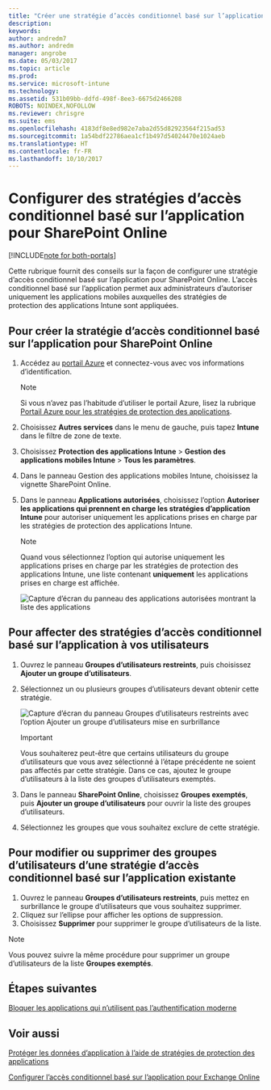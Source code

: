 ```yaml
---
title: "Créer une stratégie d’accès conditionnel basé sur l’application pour SharePoint Online"
description: 
keywords: 
author: andredm7
ms.author: andredm
manager: angrobe
ms.date: 05/03/2017
ms.topic: article
ms.prod: 
ms.service: microsoft-intune
ms.technology: 
ms.assetid: 531b09bb-ddfd-498f-8ee3-6675d2466208
ROBOTS: NOINDEX,NOFOLLOW
ms.reviewer: chrisgre
ms.suite: ems
ms.openlocfilehash: 4183df8e8ed982e7aba2d55d82923564f215ad53
ms.sourcegitcommit: 1a54bdf22786aea1cf1b497d54024470e1024aeb
ms.translationtype: HT
ms.contentlocale: fr-FR
ms.lasthandoff: 10/10/2017
---
```

# <a name="set-up-app-based-conditional-access-ca-policies-for-sharepoint-online"></a>Configurer des stratégies d’accès conditionnel basé sur l’application pour SharePoint Online

[!INCLUDE[note for both-portals](../includes/note-for-both-portals.md)]

Cette rubrique fournit des conseils sur la façon de configurer une stratégie d’accès conditionnel basé sur l’application pour SharePoint Online. L’accès conditionnel basé sur l’application permet aux administrateurs d’autoriser uniquement les applications mobiles auxquelles des stratégies de protection des applications Intune sont appliquées.

## <a name="to-create-the-app-based-ca-policy-for-sharepoint-online"></a>Pour créer la stratégie d’accès conditionnel basé sur l’application pour SharePoint Online

1. Accédez au [portail Azure](https://portal.azure.com) et connectez-vous avec vos informations d’identification.

    > [!NOTE]
    > Si vous n’avez pas l’habitude d’utiliser le portail Azure, lisez la rubrique [Portail Azure pour les stratégies de protection des applications](azure-portal-for-microsoft-intune-mam-policies.md).

2. Choisissez **Autres services** dans le menu de gauche, puis tapez **Intune** dans le filtre de zone de texte.

3. Choisissez **Protection des applications Intune** > **Gestion des applications mobiles Intune** > **Tous les paramètres**.

4. Dans le panneau Gestion des applications mobiles Intune, choisissez la vignette SharePoint Online.

5. Dans le panneau **Applications autorisées**, choisissez l’option **Autoriser les applications qui prennent en charge les stratégies d’application Intune** pour autoriser uniquement les applications prises en charge par les stratégies de protection des applications Intune.

    > [!NOTE] 
    > Quand vous sélectionnez l’option qui autorise uniquement les applications prises en charge par les stratégies de protection des applications Intune, une liste contenant **uniquement** les applications prises en charge est affichée.

    ![Capture d’écran du panneau des applications autorisées montrant la liste des applications](../media/mam-ca-spo-allowed-apps.png)

## <a name="to-assign-app-based-ca-policies-to-your-users"></a>Pour affecter des stratégies d’accès conditionnel basé sur l’application à vos utilisateurs

1. Ouvrez le panneau **Groupes d’utilisateurs restreints**, puis choisissez **Ajouter un groupe d’utilisateurs**.

2. Sélectionnez un ou plusieurs groupes d’utilisateurs devant obtenir cette stratégie.

    ![Capture d’écran du panneau Groupes d’utilisateurs restreints avec l’option Ajouter un groupe d’utilisateurs mise en surbrillance](../media/mam-ca-spo-restricted-groups.png)

    > [!IMPORTANT] 
    > Vous souhaiterez peut-être que certains utilisateurs du groupe d’utilisateurs que vous avez sélectionné à l’étape précédente ne soient pas affectés par cette stratégie. Dans ce cas, ajoutez le groupe d’utilisateurs à la liste des groupes d’utilisateurs exemptés. 

3. Dans le panneau **SharePoint Online**, choisissez **Groupes exemptés**, puis **Ajouter un groupe d’utilisateurs** pour ouvrir la liste des groupes d’utilisateurs.

4. Sélectionnez les groupes que vous souhaitez exclure de cette stratégie.  

## <a name="to-modify-or-delete-user-groups-from-an-existing-app-based-ca-policy"></a>Pour modifier ou supprimer des groupes d’utilisateurs d’une stratégie d’accès conditionnel basé sur l’application existante

1. Ouvrez le panneau **Groupes d’utilisateurs restreints**, puis mettez en surbrillance le groupe d’utilisateurs que vous souhaitez supprimer.
2. Cliquez sur l’ellipse pour afficher les options de suppression.
3. Choisissez **Supprimer** pour supprimer le groupe d’utilisateurs de la liste.

> [!NOTE] 
> Vous pouvez suivre la même procédure pour supprimer un groupe d’utilisateurs de la liste **Groupes exemptés**.

## <a name="next-steps"></a>Étapes suivantes

[Bloquer les applications qui n’utilisent pas l’authentification moderne](block-apps-with-no-modern-authentication.md)

## <a name="see-also"></a>Voir aussi

[Protéger les données d’application à l’aide de stratégies de protection des applications](protect-app-data-using-mobile-app-management-policies-with-microsoft-intune.md)

[Configurer l’accès conditionnel basé sur l’application pour Exchange Online](mam-ca-for-exchange-online.md)
